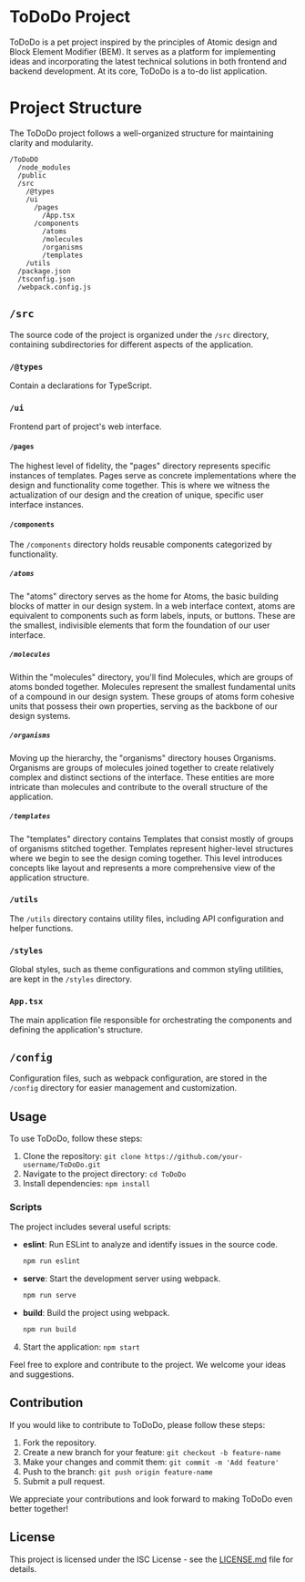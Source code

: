# ToDoDo Project

ToDoDo is a pet project inspired by the principles of Atomic design and Block Element Modifier (BEM). It serves as a platform for implementing ideas and incorporating the latest technical solutions in both frontend and backend development. At its core, ToDoDo is a to-do list application.

# Project Structure

The ToDoDo project follows a well-organized structure for maintaining clarity and modularity.

```
/ToDoDO
  /node_modules
  /public
  /src
    /@types
    /ui
      /pages
        /App.tsx
      /components
        /atoms
        /molecules
        /organisms
        /templates
    /utils
  /package.json
  /tsconfig.json
  /webpack.config.js
```

## `/src`

The source code of the project is organized under the `/src` directory, containing subdirectories for different aspects of the application.

### `/@types`

Contain a declarations for TypeScript.

### `/ui`

Frontend part of project's web interface.

#### `/pages`

The highest level of fidelity, the "pages" directory represents specific instances of templates. Pages serve as concrete implementations where the design and functionality come together. This is where we witness the actualization of our design and the creation of unique, specific user interface instances.

#### `/components`

The `/components` directory holds reusable components categorized by functionality.

##### `/atoms`

The "atoms" directory serves as the home for Atoms, the basic building blocks of matter in our design system. In a web interface context, atoms are equivalent to components such as form labels, inputs, or buttons. These are the smallest, indivisible elements that form the foundation of our user interface.

##### `/molecules`

Within the "molecules" directory, you'll find Molecules, which are groups of atoms bonded together. Molecules represent the smallest fundamental units of a compound in our design system. These groups of atoms form cohesive units that possess their own properties, serving as the backbone of our design systems.

##### `/organisms`

Moving up the hierarchy, the "organisms" directory houses Organisms. Organisms are groups of molecules joined together to create relatively complex and distinct sections of the interface. These entities are more intricate than molecules and contribute to the overall structure of the application.

##### `/templates`

The "templates" directory contains Templates that consist mostly of groups of organisms stitched together. Templates represent higher-level structures where we begin to see the design coming together. This level introduces concepts like layout and represents a more comprehensive view of the application structure.

### `/utils`

The `/utils` directory contains utility files, including API configuration and helper functions.

### `/styles`

Global styles, such as theme configurations and common styling utilities, are kept in the `/styles` directory.

### `App.tsx`

The main application file responsible for orchestrating the components and defining the application's structure.

## `/config`

Configuration files, such as webpack configuration, are stored in the `/config` directory for easier management and customization.

## Usage

To use ToDoDo, follow these steps:

1. Clone the repository: `git clone https://github.com/your-username/ToDoDo.git`
2. Navigate to the project directory: `cd ToDoDo`
3. Install dependencies: `npm install`

### Scripts

The project includes several useful scripts:

- **eslint**: Run ESLint to analyze and identify issues in the source code.
  ```bash
  npm run eslint
  ```

- **serve**: Start the development server using webpack.
  ```bash
  npm run serve
  ```

- **build**: Build the project using webpack.
  ```bash
  npm run build
  ```

4. Start the application: `npm start`

Feel free to explore and contribute to the project. We welcome your ideas and suggestions.

## Contribution

If you would like to contribute to ToDoDo, please follow these steps:

1. Fork the repository.
2. Create a new branch for your feature: `git checkout -b feature-name`
3. Make your changes and commit them: `git commit -m 'Add feature'`
4. Push to the branch: `git push origin feature-name`
5. Submit a pull request.

We appreciate your contributions and look forward to making ToDoDo even better together!

## License

This project is licensed under the ISC License - see the [LICENSE.md](LICENSE.md) file for details.
